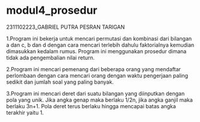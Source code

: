 # modul4_prosedur
2311102223_GABRIEL PUTRA PESRAN TARIGAN

1.Program ini bekerja untuk mencari permutasi dan kombinasi dari bilangan a dan c, b dan d dengan cara mencari terlebih dahulu faktorialnya kemudian dimasukkan kedalam rumus. Program ini menggunakan prosedur dimana tidak ada pengembalian nilai return.

2.Program ini mencari pemenang dari beberapa orang yang mendaftar perlombaan dengan cara mencari orang dengan waktu pengerjaan paling sedikit dan jumlah soal yang paling banyak.

3.Program ini mencari deret dari suatu bilangan yang diinputkan dengan pola yang unik. Jika angka genap maka berlaku 1/2n, jika angka ganjil maka berlaku 3n+1. Pola deret terus berlaku hingga mencapai batas angka terakhir yaitu 1.
